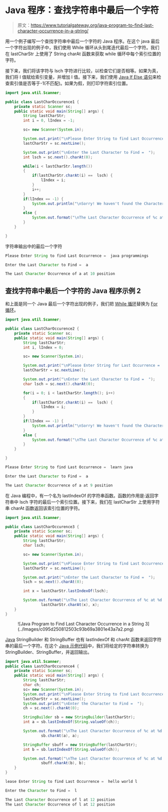 # Java 程序：查找字符串中最后一个字符

> 原文：<https://www.tutorialgateway.org/java-program-to-find-last-character-occurrence-in-a-string/>

用一个例子编写一个查找字符串中最后一个字符的 Java 程序。在这个 java 最后一个字符出现的例子中，我们使用 While 循环从头到尾迭代最后一个字符。我们在 lastCharStr 上使用了 String charAt 函数来获取 while 循环中每个索引位置的字符。

接下来，我们将该字符与 lsch 字符进行比较，以检查它们是否相等。如果为真，我们将 I 值赋给索引变量，并增加 I 值。接下来，我们使用 [Java If Else 语句](https://www.tutorialgateway.org/java-if-else-statement/)来检查索引值是否等于-1(不匹配)。如果为假，则打印字符索引位置。

```java
import java.util.Scanner;

public class LastCharOccurence1 {
	private static Scanner sc;
	public static void main(String[] args) {
		String lastCharStr;
		int i = 0, lIndex = -1;

		sc= new Scanner(System.in);

		System.out.print("\nPlease Enter String to find Last Occurrence =  ");
		lastCharStr = sc.nextLine();

		System.out.print("\nEnter the Last Character to Find =  ");
		int lsch = sc.next().charAt(0);

		while(i < lastCharStr.length())
		{
			if(lastCharStr.charAt(i) ==  lsch) {
				lIndex = i;
			}
			i++;
		}
		if(lIndex == -1) {
			System.out.println("\nSorry! We haven't found the Character ");
		}
		else {
			System.out.format("\nThe Last Character Occurrence of %c at %d position", lsch, lIndex);
		}
	}

}
```

字符串输出中的最后一个字符

```java
Please Enter String to find Last Occurrence =  java programmings

Enter the Last Character to Find =  a

The Last Character Occurrence of a at 10 position
```

## 查找字符串中最后一个字符的 Java 程序示例 2

和上面是同一个 Java 最后一个字符出现的例子，我们把 [While 循环](https://www.tutorialgateway.org/java-while-loop/)替换为 [For 循环](https://www.tutorialgateway.org/java-for-loop/)。

```java
import java.util.Scanner;

public class LastCharOccurence2 {
	private static Scanner sc;
	public static void main(String[] args) {
		String lastCharStr;
		int i, lIndex = 0;

		sc= new Scanner(System.in);

		System.out.print("\nPlease Enter String for Last Occurrence =  ");
		lastCharStr = sc.nextLine();

		System.out.print("\nEnter the Last Character to Find =  ");
		char lsch = sc.next().charAt(0);

		for(i = 0; i < lastCharStr.length(); i++)
		{
			if(lastCharStr.charAt(i) ==  lsch) {
				lIndex = i;
			}
		}
		if(lIndex == -1) {
			System.out.println("\nSorry! We haven't found the Character ");
		}
		else {
			System.out.format("\nThe Last Character Occurrence of %c at %d position", lsch, lIndex );
		}
	}

}
```

```java
Please Enter String to find Last Occurrence =  learn java

Enter the Last Character to Find =  a

The Last Character Occurrence of a at 9 position
```

在 Java 编程中，有一个名为 lastIndexOf 的字符串函数。函数的作用是:返回字符串中 lsch 字符的最后一个索引位置。接下来，我们在 lastCharStr 上使用字符串 charAt 函数返回该索引位置的字符。

```java
import java.util.Scanner;

public class LastCharOccurence3 {
	private static Scanner sc;
	public static void main(String[] args) {
		String lastCharStr;
		char lsch;

		sc= new Scanner(System.in);

		System.out.print("\nPlease Enter String to find Last Occurrence =  ");
		lastCharStr = sc.nextLine();

		System.out.print("\nEnter the Last Character to Find =  ");
		lsch = sc.next().charAt(0);

		int x = lastCharStr.lastIndexOf(lsch);

		System.out.format("\nThe Last Character Occurrence of %c at %d position", 
				lastCharStr.charAt(x), x);
	}
}
```

<figure class="wp-block-image size-large">![Java Program to Find Last Character Occurrence in a String 3](../Images/c095d250812503c93b69a3801e43a7a2.png)</figure>

[Java](https://www.tutorialgateway.org/java-tutorial/) StringBuilder 和 StringBuffer 也有 lastIndexOf 和 charAt 函数来返回字符串的最后一个字符。在这个 [Java 示例代码](https://www.tutorialgateway.org/learn-java-programs/)中，我们将给定的字符串转换为 StringBuilder、StringBuffer，并返回输出。

```java
import java.util.Scanner;
public class LastCharOccurence4 {
	private static Scanner sc;
	public static void main(String[] args) {
		String lastCharStr;
		char ch;		
		sc= new Scanner(System.in);
		System.out.print("\nPlease Enter String to find Last Occurrence =  ");
		lastCharStr = sc.nextLine();		
		System.out.print("\nEnter the Character to Find =  ");
		ch = sc.next().charAt(0);

		StringBuilder sb = new StringBuilder(lastCharStr);
		int a = sb.lastIndexOf(String.valueOf(ch));

		System.out.format("\nThe Last Character Occurrence of %c at %d position", 
				sb.charAt(a), a);

		StringBuffer sbuff = new StringBuffer(lastCharStr);
		int b = sb.lastIndexOf(String.valueOf(ch));

		System.out.format("\nThe Last Character Occurrence of %c at %d position", 
				sbuff.charAt(b), b);
	}
}
```

```java
lease Enter String to find Last Occurrence =  hello world l

Enter the Character to Find =  l

The Last Character Occurrence of l at 12 position
The Last Character Occurrence of l at 12 position
```